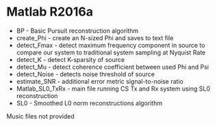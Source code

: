 # Matlab R2016a

* BP - Basic Pursuit reconstruction algorithm  
* create_Phi - create an N-sized Phi and saves to text file  
* detect_Fmax - detect maximum frequency component in source to compare our system to traditional system sampling at Nyquist Rate  
* detect_K - detect K-sparsity of source  
* detect_Mu - detect coherence coefficient between used Phi and Psi  
* detect_Noise - detects noise threshold of source  
* estimate_SNR - additional error metric signal-to-noise ratio  
* Matlab_SL0_TxRx - main file running CS Tx and Rx system using SL0 reconstruction  
* SL0 - Smoothed L0 norm reconstructions algorithm  
  
Music files not provided
